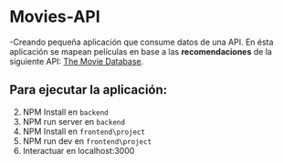 # Movies-API
-Creando pequeña aplicación que consume datos de una API.
En ésta aplicación se mapean películas en base a las __recomendaciones__ de la siguiente API: [The Movie Database](https://www.themoviedb.org/).

## Para ejecutar la aplicación:
2. NPM Install en `backend`
3. NPM run server en `backend`
4. NPM Install en `frontend\project`
5. NPM run dev en `frontend\project`
6. Interactuar en localhost:3000

